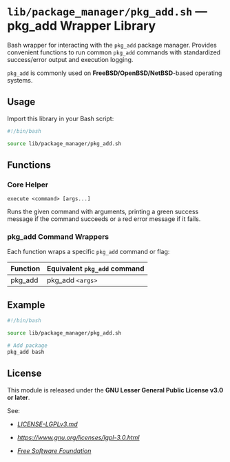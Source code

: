 # `lib/package_manager/pkg_add.sh` — pkg_add Wrapper Library

Bash wrapper for interacting with the `pkg_add` package manager. Provides convenient functions to run common `pkg_add` commands with standardized success/error output and execution logging.

`pkg_add` is commonly used on **FreeBSD/OpenBSD/NetBSD**-based operating systems.

## Usage

Import this library in your Bash script:

```bash
#!/bin/bash

source lib/package_manager/pkg_add.sh
```

## Functions

### Core Helper

`execute <command> [args...]`

Runs the given command with arguments, printing a green success message if the command succeeds or a red error message if it fails.

### pkg_add Command Wrappers

Each function wraps a specific `pkg_add` command or flag:

| **Function** | **Equivalent `pkg_add` command** |
|--------------|----------------------------------|
| pkg_add      | pkg_add `<args>`                 |

## Example

```bash
#!/bin/bash

source lib/package_manager/pkg_add.sh

# Add package
pkg_add bash
```

## License

This module is released under the **GNU Lesser General Public License v3.0 or later**.

See:

- [_LICENSE-LGPLv3.md_](https://github.com/Archetypum/tum-bash/blob/master/LICENSE-LGPLv3.md)

- _https://www.gnu.org/licenses/lgpl-3.0.html_

- [_Free Software Foundation_](https://www.fsf.org/)
